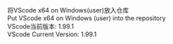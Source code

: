将VScode x64 on Windows(user)放入仓库 \
Put VScode x64 on Windows (user) into the repository \
VScode当前版本: 1.99.1 \
VScode Current Version: 1.99.1
